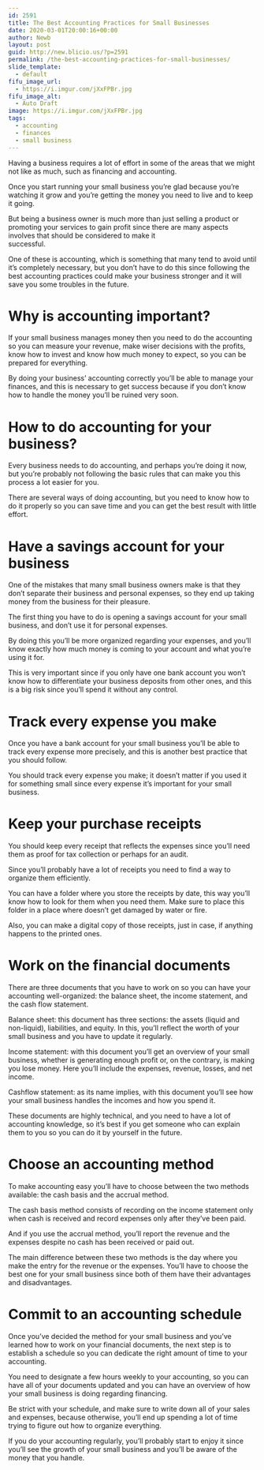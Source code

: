 ```yaml
---
id: 2591
title: The Best Accounting Practices for Small Businesses
date: 2020-03-01T20:00:16+00:00
author: Newb
layout: post
guid: http://new.blicio.us/?p=2591
permalink: /the-best-accounting-practices-for-small-businesses/
slide_template:
  - default
fifu_image_url:
  - https://i.imgur.com/jXxFPBr.jpg
fifu_image_alt:
  - Auto Draft
image: https://i.imgur.com/jXxFPBr.jpg
tags:
  - accounting
  - finances
  - small business
---
```

Having a business requires a lot of effort in some of the areas that we might not like as much, such as financing and accounting.

Once you start running your small business you’re glad because you’re watching it grow and you’re getting the money you need to live and to keep it going.

But being a business owner is much more than just selling a product or promoting your services to gain profit since there are many aspects involves that should be considered to make it  
successful.

One of these is accounting, which is something that many tend to avoid until it’s completely necessary, but you don’t have to do this since following the best accounting practices could make your business stronger and it will save you some troubles in the future.

# Why is accounting important?

If your small business manages money then you need to do the accounting so you can measure your revenue, make wiser decisions with the profits, know how to invest and know how much money to expect, so you can be prepared for everything.

By doing your business’ accounting correctly you’ll be able to manage your finances, and this is necessary to get success because if you don’t know how to handle the money you’ll be ruined very soon.

# How to do accounting for your business?

Every business needs to do accounting, and perhaps you’re doing it now, but you’re probably not following the basic rules that can make you this process a lot easier for you.

There are several ways of doing accounting, but you need to know how to do it properly so you can save time and you can get the best result with little effort.

# Have a savings account for your business

One of the mistakes that many small business owners make is that they don’t separate their business and personal expenses, so they end up taking money from the business for their pleasure.

The first thing you have to do is opening a savings account for your small business, and don’t use it for personal expenses.

By doing this you’ll be more organized regarding your expenses, and you’ll know exactly how much money is coming to your account and what you’re using it for.

This is very important since if you only have one bank account you won’t know how to differentiate your business deposits from other ones, and this is a big risk since you’ll spend it without any control.

# Track every expense you make

Once you have a bank account for your small business you’ll be able to track every expense more precisely, and this is another best practice that you should follow.

You should track every expense you make; it doesn’t matter if you used it for something small since every expense it’s important for your small business.

# Keep your purchase receipts

You should keep every receipt that reflects the expenses since you’ll need them as proof for tax collection or perhaps for an audit. 

Since you’ll probably have a lot of receipts you need to find a way to organize them efficiently.

You can have a folder where you store the receipts by date, this way you’ll know how to look for them when you need them. Make sure to place this folder in a place where doesn’t get damaged by water or fire.

Also, you can make a digital copy of those receipts, just in case, if anything happens to the printed ones.

# Work on the financial documents

There are three documents that you have to work on so you can have your accounting well-organized: the balance sheet, the income statement, and the cash flow statement.

Balance sheet: this document has three sections: the assets (liquid and non-liquid), liabilities, and equity. In this, you’ll reflect the worth of your small business and you have to update it regularly.

Income statement: with this document you’ll get an overview of your small business, whether is generating enough profit or, on the contrary, is making you lose money. Here you’ll include the expenses, revenue, losses, and net income.

Cashflow statement: as its name implies, with this document you’ll see how your small business handles the incomes and how you spend it.

These documents are highly technical, and you need to have a lot of accounting knowledge, so it’s best if you get someone who can explain them to you so you can do it by yourself in the future.

# Choose an accounting method

To make accounting easy you’ll have to choose between the two methods available: the cash basis and the accrual method.

The cash basis method consists of recording on the income statement only when cash is received and record expenses only after they’ve been paid.

And if you use the accrual method, you’ll report the revenue and the expenses despite no cash has been received or paid out. 

The main difference between these two methods is the day where you make the entry for the revenue or the expenses. You’ll have to choose the best one for your small business since both of them have their advantages and disadvantages.

# Commit to an accounting schedule

Once you’ve decided the method for your small business and you’ve learned how to work on your financial documents, the next step is to establish a schedule so you can dedicate the right amount of time to your accounting.

You need to designate a few hours weekly to your accounting, so you can have all of your documents updated and you can have an overview of how your small business is doing regarding financing.

Be strict with your schedule, and make sure to write down all of your sales and expenses, because otherwise, you’ll end up spending a lot of time trying to figure out how to organize everything.

If you do your accounting regularly, you’ll probably start to enjoy it since you’ll see the growth of your small business and you’ll be aware of the money that you handle.